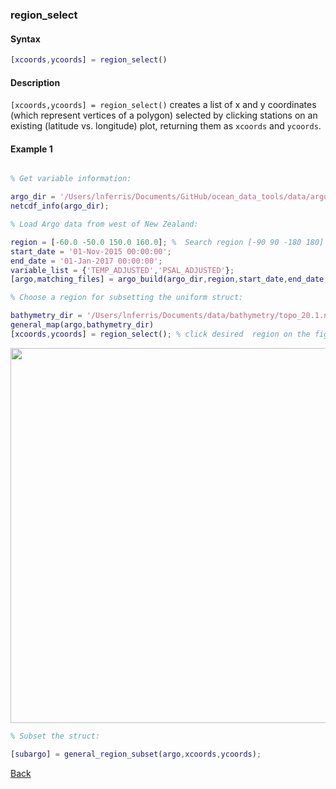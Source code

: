 ### region_select

#### Syntax

```Matlab
[xcoords,ycoords] = region_select()
```
#### Description

``[xcoords,ycoords] = region_select()`` creates a list of x and y coordinates (which represent vertices of a polygon) selected by clicking stations on an existing (latitude vs. longitude) plot, returning them as ``xcoords`` and ``ycoords``.

#### Example 1

```Matlab

% Get variable information:

argo_dir = '/Users/lnferris/Documents/GitHub/ocean_data_tools/data/argo/*profiles*.nc';
netcdf_info(argo_dir);

% Load Argo data from west of New Zealand:

region = [-60.0 -50.0 150.0 160.0]; %  Search region [-90 90 -180 180]
start_date = '01-Nov-2015 00:00:00';
end_date = '01-Jan-2017 00:00:00';
variable_list = {'TEMP_ADJUSTED','PSAL_ADJUSTED'};
[argo,matching_files] = argo_build(argo_dir,region,start_date,end_date,variable_list);

% Choose a region for subsetting the uniform struct:

bathymetry_dir = '/Users/lnferris/Documents/data/bathymetry/topo_20.1.nc';
general_map(argo,bathymetry_dir)
[xcoords,ycoords] = region_select(); % click desired  region on the figure

```
<img src="https://user-images.githubusercontent.com/24570061/88415528-a684a000-cdac-11ea-8f79-189818c2351c.png" width="600">

```Matlab
% Subset the struct:

[subargo] = general_region_subset(argo,xcoords,ycoords); 

```


[Back](https://github.com/lnferris/ocean_data_tools#miscellaneous-utilities-1)

